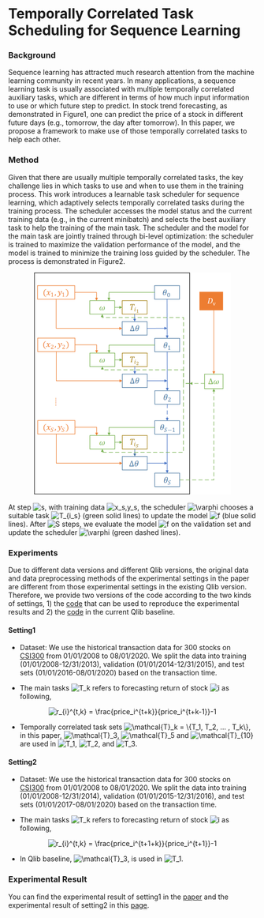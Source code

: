 # Temporally Correlated Task Scheduling for Sequence Learning
### Background
Sequence learning has attracted much research attention from the machine learning community in recent years. In many applications, a sequence learning task is usually associated with multiple temporally correlated auxiliary tasks, which are different in terms of how much input information to use or which future step to predict. In stock trend forecasting, as demonstrated in Figure1, one can predict the price of a stock in different future days (e.g., tomorrow, the day after tomorrow). In this paper, we propose a framework to make use of those temporally correlated tasks to help each other. 

### Method
Given that there are usually multiple temporally correlated tasks, the key challenge lies in which tasks to use and when to use them in the training process. This work introduces a learnable task scheduler for sequence learning, which adaptively selects temporally correlated tasks during the training process. The scheduler accesses the model status and the current training data (e.g., in the current minibatch) and selects the best auxiliary task to help the training of the main task. The scheduler and the model for the main task are jointly trained through bi-level optimization: the scheduler is trained to maximize the validation performance of the model, and the model is trained to minimize the training loss guided by the scheduler. The process is demonstrated in Figure2.

<p align="center"> 
<img src="workflow.png"/>
</p>

At step <img src="https://latex.codecogs.com/png.latex?s" title="s" />, with training data <img src="https://latex.codecogs.com/png.latex?x_s,y_s" title="x_s,y_s" />, the scheduler <img src="https://latex.codecogs.com/png.latex?\varphi" title="\varphi" /> chooses a suitable task <img src="https://latex.codecogs.com/png.latex?T_{i_s}" title="T_{i_s}" /> (green solid lines) to update the model <img src="https://latex.codecogs.com/png.latex?f" title="f" /> (blue solid lines). After <img src="https://latex.codecogs.com/png.latex?S" title="S" /> steps, we evaluate the model <img src="https://latex.codecogs.com/png.latex?f" title="f" /> on the validation set and update the scheduler <img src="https://latex.codecogs.com/png.latex?\varphi" title="\varphi" /> (green dashed lines).

### Experiments
Due to different data versions and different Qlib versions, the original data and data preprocessing methods of the experimental settings in the paper are different from those experimental settings in the existing Qlib version. Therefore, we provide two versions of the code according to the two kinds of settings, 1) the [code](https://github.com/lwwang1995/tcts) that can be used to reproduce the experimental results and 2) the [code](https://github.com/microsoft/qlib/blob/main/qlib/contrib/model/pytorch_tcts.py) in the current Qlib baseline.

#### Setting1
* Dataset: We use the historical transaction data for 300 stocks on [CSI300](http://www.csindex.com.cn/en/indices/index-detail/000300) from 01/01/2008 to 08/01/2020. We split the data into training (01/01/2008-12/31/2013), validation (01/01/2014-12/31/2015), and test sets (01/01/2016-08/01/2020) based on the transaction time. 

* The main tasks <img src="https://latex.codecogs.com/png.latex?T_k" title="T_k" /> refers to forecasting return of stock <img src="https://latex.codecogs.com/png.latex?i" title="i" /> as following,
<div align=center>
<img src="https://latex.codecogs.com/png.image?\dpi{110}&space;r_{i}^{t,k}&space;=&space;\frac{price_i^{t&plus;k}}{price_i^{t&plus;k-1}}-1" title="r_{i}^{t,k} = \frac{price_i^{t+k}}{price_i^{t+k-1}}-1" />
</div>

* Temporally correlated task sets <img src="https://latex.codecogs.com/png.latex?\mathcal{T}_k&space;=&space;\{T_1,&space;T_2,&space;...&space;,&space;T_k\}" title="\mathcal{T}_k = \{T_1, T_2, ... , T_k\}" />, in this paper, <img src="https://latex.codecogs.com/png.latex?\mathcal{T}_3" title="\mathcal{T}_3" />, <img src="https://latex.codecogs.com/png.latex?\mathcal{T}_5" title="\mathcal{T}_5" /> and <img src="https://latex.codecogs.com/png.latex?\mathcal{T}_{10}" title="\mathcal{T}_{10}" /> are used in <img src="https://latex.codecogs.com/png.latex?T_1" title="T_1" />, <img src="https://latex.codecogs.com/png.latex?T_2" title="T_2" />, and <img src="https://latex.codecogs.com/png.latex?T_3" title="T_3" />.

#### Setting2
* Dataset: We use the historical transaction data for 300 stocks on [CSI300](http://www.csindex.com.cn/en/indices/index-detail/000300) from 01/01/2008 to 08/01/2020. We split the data into training (01/01/2008-12/31/2014), validation (01/01/2015-12/31/2016), and test sets (01/01/2017-08/01/2020) based on the transaction time. 

* The main tasks <img src="https://latex.codecogs.com/png.latex?T_k" title="T_k" /> refers to forecasting return of stock <img src="https://latex.codecogs.com/png.latex?i" title="i" /> as following,
<div align=center>
<img src="https://latex.codecogs.com/png.image?\dpi{110}&space;r_{i}^{t,k}&space;=&space;\frac{price_i^{t&plus;1&plus;k}}{price_i^{t&plus;1}}-1" title="r_{i}^{t,k} = \frac{price_i^{t+1+k}}{price_i^{t+1}}-1" />
</div>

* In Qlib baseline, <img src="https://latex.codecogs.com/png.latex?\mathcal{T}_3" title="\mathcal{T}_3" />, is used in  <img src="https://latex.codecogs.com/png.latex?T_1" title="T_1" />.

### Experimental Result
You can find the experimental result of setting1 in the [paper](http://proceedings.mlr.press/v139/wu21e/wu21e.pdf) and the experimental result of setting2 in this [page](https://github.com/microsoft/qlib/tree/main/examples/benchmarks).